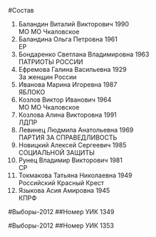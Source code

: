 #Состав
1. Баландин Виталий Викторович 1990   
    МО МО Чкаловское
2. Баландина Ольга Петровна 1961   
    ЕР
3. Бондаренко Светлана Владимировна 1963   
    ПАТРИОТЫ РОССИИ
4. Ефремова Галина Васильевна 1929   
    За женщин России
5. Иванова Марина Игоревна 1987   
    ЯБЛОКО
6. Козлов Виктор Иванович 1964   
    МО МО Чкаловское
7. Козлова Алина Викторовна 1991   
    ЛДПР
8. Левинец Людмила Анатольевна 1969   
    ПАРТИЯ ЗА СПРАВЕДЛИВОСТЬ
9. Новицкий Алексей Сергеевич 1985   
    СОЦИАЛЬНОЙ ЗАЩИТЫ
10. Рунец Владимир Викторович 1981   
    СР
11. Токмакова Татьяна Николаевна 1949   
    Российский Красный Крест
12. Языкова Асия Амировна 1945   
    КПРФ

#Выборы-2012
##Номер УИК
1349

#Выборы-2012
##Номер УИК
1353
